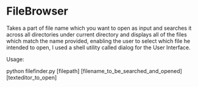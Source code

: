 FileBrowser
===========

Takes a part of file name which you want to open as input and searches it across all directories under current directory
and displays all of the files which match the name provided, enabling the user to select which file he intended to open,
I used a shell utility called dialog for the User Interface.

Usage:

python filefinder.py [filepath] [filename_to_be_searched_and_opened] [texteditor_to_open]

